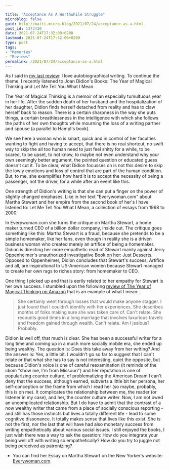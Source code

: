 ```yaml
---

title: "Acceptance As A Worthwhile Struggle"
microblog: false
guid: http://matti.micro.blog/2021/07/24/acceptance-as-a.html
post_id: 1373430
date: 2021-07-24T17:32:00+0200
lastmod: 2021-07-24T17:32:00+0200
type: post
tags:
- "Memories"
- "Reviews"
permalink: /2021/07/24/acceptance-as-a.html
---
```

As I said in [my last review](https://blog.martin-haehnel.de/2021/07/17/the-art-of.html): I love autobiographical writing. To continue the theme, I recently listened to Joan Didion's Books: The Year of Magical Thinking and Let Me Tell You What I Mean.

The Year of Magical Thinking is a memoir of an especially tumultuous year in her life. After the sudden death of her husband and the hospitalization of her daughter, Didion finds herself detached from reality and has to claw herself back to reason. There is a certain sharpness in the way she puts things, a certain breathlessness in the intelligence with which she follows the paths of her own thoughts while mourning the loss of a writing partner and spouse (a parallel to Hampl's book).

We see here a woman who is smart, quick and in control of her faculties wanting to fight and having to accept, that there is no real shortcut, no swift way to skip the all too human need to just feel shitty for a while, to be scared, to be upset, to not know, to maybe not even understand why your own seemingly better argument, the pointed question or educated guess doesn't cut it. To be clear, what Didion focusses on is not this desire to skip the lowly emotions and loss of control that are part of the human condition. But, to me, she exemplifies how hard it is to accept the necessity of being a passenger, not the driver, for a while after an event like this.

One strength of Didion's writing is that she can put a finger on the power of slightly changed emphases. Like in her text "Everywoman.com" about Martha Stewart and her empire from the second book of her's I have listened to: Let Me Tell You What I Mean, a collection of essays from 1968 to 2000.

In Everywoman.com she turns the critique on Martha Stewart, a home maker turned CEO of a billion dollar company, inside out. The critique goes something like this: Martha Stewart is a fraud, because she pretends to be a simple homemaker, like her fans, even though in reality she is a driven business woman who created merely an artifice of being a homemaker. Didion is directing her more empathetic read of Stewart mainly against Jerry Oppenheimer's unauthorized investigative Book on her: Just Desserts. Opposed to Oppenheimer, Didion concludes that Stewart's success, Artifice and all, are inspirational to US-American women because Stewart managed to create her own rags to riches story: from homemaker to CEO.

One thing I picked up and that is eerily related to her empathy for Stewart is her own success. I stumbled upon the following [review of The Year of Magical Thinking on Amazon](https://www.amazon.com/gp/customer-reviews/R2XO43HUDM9UHF/ref=cm_cr_dp_d_rvw_ttl?ie=UTF8&ASIN=1400078431) that is an example of what I mean:

>She certainly went through losses that would make anyone stagger. I just found that I couldn't identify with her experiences. She describes months of folks making sure she was taken care of. Can't relate. She recounts good times in a long marriage that involves luxurious travels and freedom gained through wealth. Can't relate. Am I jealous? Probably.

Didion is well off, that much is clear. She has been a successful writer for a long time and coming up in a much more socially mobile era, she ended up being wealthy. The question is: Does this take away from her writing? And the answer is: Yes, a little bit. I wouldn't go so far to suggest that I can't relate or that what she has to say is not interesting, quiet the opposite, but because Didion's voice is one of careful reexamination (it reminds of the idiom "show me, I'm from Missouri") and her reputation is one of popularizing counter culture, of problematizing the American Dream I can't deny that the success, although earned, subverts a little bit her persona, her self-conception or the frame from which I read her (so maybe, probably, this is on me). It complicates the relationship between me, the reader (or listener in my case), and her, the counter culture writer. Now, I am not owed an uncomplicated relationship. But I do have to admit that the contrast of a now wealthy writer that came from a place of socially conscious reporting - and still has those instincts but lives a totally different life - lead to some cognitive dissonance. It totally makes sense that lives like this exist. She is not the first, nor the last that will have had also monetary success from writing empathetically about various social issues. I still enjoyed the books, I just wish there was a way to ask the question: How do you integrate your being well off with writing so empathetically? How do you try to juggle not being perceived as patronizing?

- You can find her Essay on Martha Stewart on the New Yorker's website: [Everywoman.com](https://www.newyorker.com/magazine/2000/02/21/everywoman-com).
